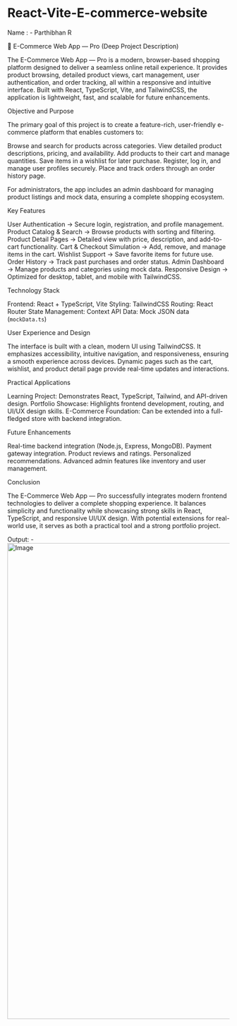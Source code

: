 # React-Vite-E-commerce-website

Name : - Parthibhan R


🛒 E-Commerce Web App — Pro (Deep Project Description)

The E-Commerce Web App — Pro is a modern, browser-based shopping platform designed to deliver a seamless online retail experience. It provides product browsing, detailed product views, cart management, user authentication, and order tracking, all within a responsive and intuitive interface. Built with React, TypeScript, Vite, and TailwindCSS, the application is lightweight, fast, and scalable for future enhancements.

 Objective and Purpose

The primary goal of this project is to create a feature-rich, user-friendly e-commerce platform that enables customers to:

 Browse and search for products across categories.
 View detailed product descriptions, pricing, and availability.
 Add products to their cart and manage quantities.
 Save items in a wishlist for later purchase.
 Register, log in, and manage user profiles securely.
 Place and track orders through an order history page.

For administrators, the app includes an admin dashboard for managing product listings and mock data, ensuring a complete shopping ecosystem.

 Key Features

 User Authentication → Secure login, registration, and profile management.
 Product Catalog & Search → Browse products with sorting and filtering.
 Product Detail Pages → Detailed view with price, description, and add-to-cart functionality.
 Cart & Checkout Simulation → Add, remove, and manage items in the cart.
 Wishlist Support → Save favorite items for future use.
 Order History → Track past purchases and order status.
 Admin Dashboard → Manage products and categories using mock data.
 Responsive Design → Optimized for desktop, tablet, and mobile with TailwindCSS.

 Technology Stack

 Frontend: React + TypeScript, Vite
 Styling: TailwindCSS
 Routing: React Router
 State Management: Context API
 Data: Mock JSON data (`mockData.ts`)

 User Experience and Design

The interface is built with a clean, modern UI using TailwindCSS. It emphasizes accessibility, intuitive navigation, and responsiveness, ensuring a smooth experience across devices. Dynamic pages such as the cart, wishlist, and product detail page provide real-time updates and interactions.

 Practical Applications

 Learning Project: Demonstrates React, TypeScript, Tailwind, and API-driven design.
 Portfolio Showcase: Highlights frontend development, routing, and UI/UX design skills.
 E-Commerce Foundation: Can be extended into a full-fledged store with backend integration.

 Future Enhancements

 Real-time backend integration (Node.js, Express, MongoDB).
 Payment gateway integration.
 Product reviews and ratings.
 Personalized recommendations.
 Advanced admin features like inventory and user management.

 Conclusion

The E-Commerce Web App — Pro successfully integrates modern frontend technologies to deliver a complete shopping experience. It balances simplicity and functionality while showcasing strong skills in React, TypeScript, and responsive UI/UX design. With potential extensions for real-world use, it serves as both a practical tool and a strong portfolio project.


Output: - 
<img width="1920" height="1080" alt="Image" src="https://github.com/user-attachments/assets/765934f1-499c-4033-9ca1-26fce960fb4b" />

